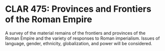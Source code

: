 # CLAR 475: Provinces and Frontiers of the Roman Empire

A survey of the material remains of the frontiers and provinces of the Roman Empire and the variety of responses to Roman imperialism. Issues of language, gender, ethnicity, globalization, and power will be considered.